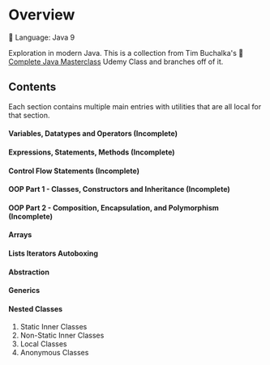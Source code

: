 # Overview

🔧 Language: Java 9

Exploration in modern Java. This is a collection from Tim Buchalka's 🔗 [Complete Java Masterclass](https://www.udemy.com/course/java-the-complete-java-developer-course/) Udemy Class and branches off of it.

## Contents

Each section contains multiple main entries with utilities that are all local for that section.

#### Variables, Datatypes and Operators (Incomplete)
#### Expressions, Statements, Methods (Incomplete)
#### Control Flow Statements (Incomplete)
#### OOP Part 1 - Classes, Constructors and Inheritance (Incomplete)
#### OOP Part 2 - Composition, Encapsulation, and Polymorphism (Incomplete)
#### Arrays
#### Lists Iterators Autoboxing
#### Abstraction
#### Generics
#### Nested Classes
1. Static Inner Classes
2. Non-Static Inner Classes
3. Local Classes
4. Anonymous Classes
